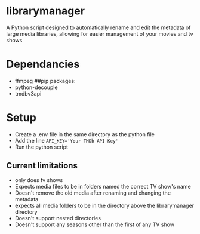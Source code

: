# librarymanager
A Python script designed to automatically rename and edit the metadata of large media libraries, allowing for easier management of your movies and tv shows

# Dependancies
* ffmpeg
##pip packages:
* python-decouple
* tmdbv3api

# Setup
* Create a .env file in the same directory as the python file
* Add the line ```API_KEY='Your TMDb API Key'```
* Run the python script

## Current limitations
* only does tv shows
* Expects media files to be in folders named the correct TV show's name
* Doesn't remove the old media after renaming and changing the metadata
* expects all media folders to be in the directory above the librarymanager directory 
* Doesn't support nested directories
* Doesn't support any seasons other than the first of any TV show
